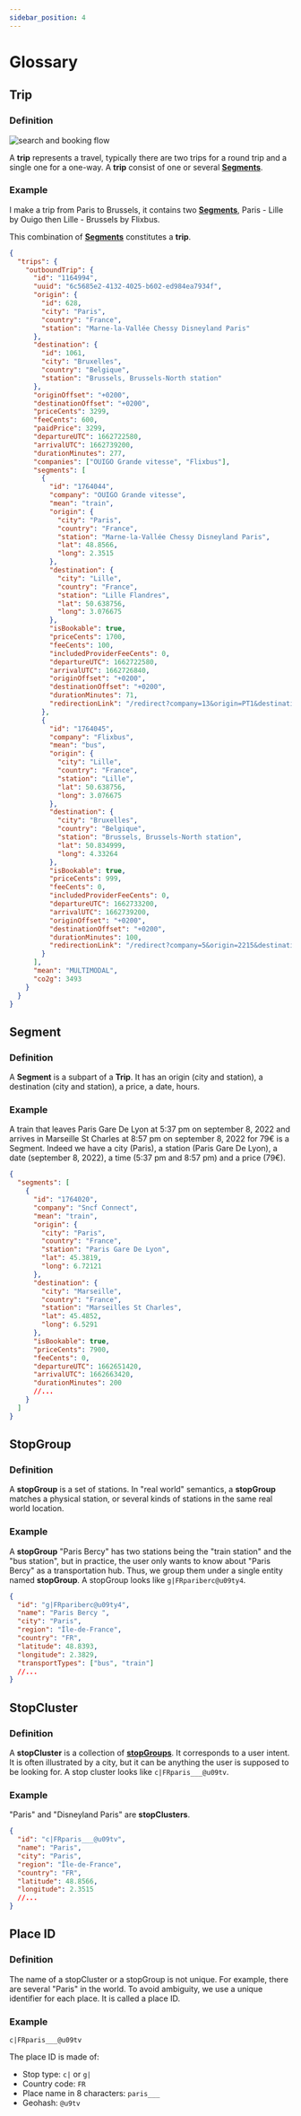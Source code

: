 ```yaml
---
sidebar_position: 4
---
```


# Glossary

## Trip

### Definition
![search and booking flow](../static/img/trip-segment.png)

A **trip** represents a travel, typically there are two trips for a round trip and a single one for a one-way. A **trip** consist of one or several **[Segments](/docs/glossary#segment)**.


### Example

I make a trip from Paris to Brussels, it contains two **[Segments](/docs/glossary#segment)**, Paris - Lille by Ouigo then Lille - Brussels by Flixbus.

This combination of **[Segments](/docs/glossary#segment)** constitutes a **trip**.

```json
{
  "trips": {
    "outboundTrip": {
      "id": "1164994",
      "uuid": "6c5685e2-4132-4025-b602-ed984ea7934f",
      "origin": {
        "id": 628,
        "city": "Paris",
        "country": "France",
        "station": "Marne-la-Vallée Chessy Disneyland Paris"
      },
      "destination": {
        "id": 1061,
        "city": "Bruxelles",
        "country": "Belgique",
        "station": "Brussels, Brussels-North station"
      },
      "originOffset": "+0200",
      "destinationOffset": "+0200",
      "priceCents": 3299,
      "feeCents": 600,
      "paidPrice": 3299,
      "departureUTC": 1662722580,
      "arrivalUTC": 1662739200,
      "durationMinutes": 277,
      "companies": ["OUIGO Grande vitesse", "Flixbus"],
      "segments": [
        {
          "id": "1764044",
          "company": "OUIGO Grande vitesse",
          "mean": "train",
          "origin": {
            "city": "Paris",
            "country": "France",
            "station": "Marne-la-Vallée Chessy Disneyland Paris",
            "lat": 48.8566,
            "long": 2.3515
          },
          "destination": {
            "city": "Lille",
            "country": "France",
            "station": "Lille Flandres",
            "lat": 50.638756,
            "long": 3.076675
          },
          "isBookable": true,
          "priceCents": 1700,
          "feeCents": 100,
          "includedProviderFeeCents": 0,
          "departureUTC": 1662722580,
          "arrivalUTC": 1662726840,
          "originOffset": "+0200",
          "destinationOffset": "+0200",
          "durationMinutes": 71,
          "redirectionLink": "/redirect?company=13&origin=PT1&destination=AD1&date=2022-09-09&passengers=%5B%7B%22type%22%3A%22A%22%2C%22disability_type%22%3A%22NH%22%7D%5D&env=production"
        },
        {
          "id": "1764045",
          "company": "Flixbus",
          "mean": "bus",
          "origin": {
            "city": "Lille",
            "country": "France",
            "station": "Lille",
            "lat": 50.638756,
            "long": 3.076675
          },
          "destination": {
            "city": "Bruxelles",
            "country": "Belgique",
            "station": "Brussels, Brussels-North station",
            "lat": 50.834999,
            "long": 4.33264
          },
          "isBookable": true,
          "priceCents": 999,
          "feeCents": 0,
          "includedProviderFeeCents": 0,
          "departureUTC": 1662733200,
          "arrivalUTC": 1662739200,
          "originOffset": "+0200",
          "destinationOffset": "+0200",
          "durationMinutes": 100,
          "redirectionLink": "/redirect?company=5&origin=2215&destination=1785&date=09.09.2022&passengers=%7B%22adult%22%3A1%2C%22children%22%3A0%7D&env=production"
        }
      ],
      "mean": "MULTIMODAL",
      "co2g": 3493
    }
  }
}
```

## Segment

### Definition

A **Segment** is a subpart of a **Trip**. It has an origin (city and station), a destination (city and station), a price, a date, hours.

### Example

A train that leaves Paris Gare De Lyon at 5:37 pm on september 8, 2022 and arrives in Marseille St Charles at 8:57 pm on september 8, 2022 for 79€ is a Segment.
Indeed we have a city (Paris), a station (Paris Gare De Lyon), a date (september 8, 2022), a time (5:37 pm and 8:57 pm) and a price (79€).

```json
{
  "segments": [
    {
      "id": "1764020",
      "company": "Sncf Connect",
      "mean": "train",
      "origin": {
        "city": "Paris",
        "country": "France",
        "station": "Paris Gare De Lyon",
        "lat": 45.3819,
        "long": 6.72121
      },
      "destination": {
        "city": "Marseille",
        "country": "France",
        "station": "Marseilles St Charles",
        "lat": 45.4852,
        "long": 6.5291
      },
      "isBookable": true,
      "priceCents": 7900,
      "feeCents": 0,
      "departureUTC": 1662651420,
      "arrivalUTC": 1662663420,
      "durationMinutes": 200
      //...
    }
  ]
}
```

## StopGroup

### Definition

A **stopGroup** is a set of stations. In "real world" semantics, a **stopGroup** matches a physical station, or several kinds of stations in the same real world location.

### Example

A **stopGroup** "Paris Bercy" has two stations being the "train station" and the "bus station", but in practice, the user only wants to know about "Paris Bercy" as a transportation hub. Thus, we group them under a single entity named **stopGroup**.
A stopGroup looks like `g|FRpariberc@u09ty4`.

```json
{
  "id": "g|FRpariberc@u09ty4",
  "name": "Paris Bercy ",
  "city": "Paris",
  "region": "Île-de-France",
  "country": "FR",
  "latitude": 48.8393,
  "longitude": 2.3829,
  "transportTypes": ["bus", "train"]
  //...
}
```

## StopCluster

### Definition

A **stopCluster** is a collection of **[stopGroups](/docs/glossary#stopgroup)**. It corresponds to a user intent. It is often illustrated by a city, but it can be anything the user is supposed to be looking for.
A stop cluster looks like `c|FRparis___@u09tv`.

### Example

"Paris" and "Disneyland Paris" are **stopClusters**.

```json
{
  "id": "c|FRparis___@u09tv",
  "name": "Paris",
  "city": "Paris",
  "region": "Île-de-France",
  "country": "FR",
  "latitude": 48.8566,
  "longitude": 2.3515
  //...
}
```

## Place ID
### Definition

The name of a stopCluster or a stopGroup is not unique. For example, there are several "Paris" in the world. To avoid ambiguity, we use a unique identifier for each place. It is called a place ID.

### Example
`c|FRparis___@u09tv`

The place ID is made of:
- Stop type: `c|` or `g|`
- Country code: `FR`
- Place name in 8 characters: `paris___`
- Geohash: `@u9tv`
